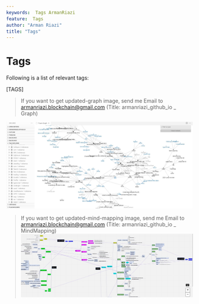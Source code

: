 ```yaml
---
keywords:  Tags ArmanRiazi
feature:  Tags
author: "Arman Riazi"
title: "Tags"
---
```


# Tags

Following is a list of relevant tags:

[TAGS]

> If you want to get updated-graph image, send me Email to armanriazi.blockchain@gmail.com 
> (Title: armanriazi_github_io _ Graph)

![Graph](assets/attachments/graph.jpg)

> If you want to get updated-mind-mapping image, send me Email to armanriazi.blockchain@gmail.com 
> (Title: armanriazi_github_io _ MindMapping)
![Substrate Mind Mapping](assets/attachments/substrate-minmap.jpg)